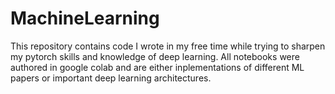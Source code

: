 # MachineLearning

This repository contains code I wrote in my free time while trying to sharpen my pytorch skills and knowledge of deep learning. All notebooks were authored in google colab and are either inplementations of different ML papers or important deep learning architectures. 
